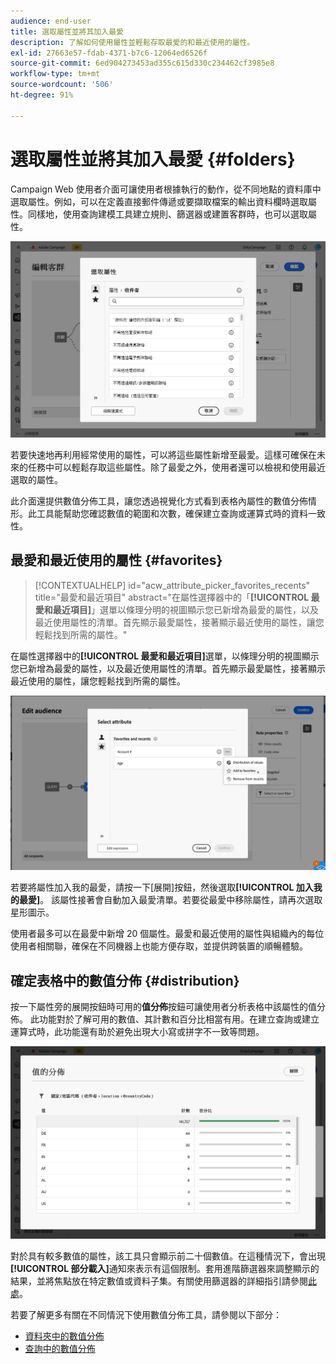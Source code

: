 ```yaml
---
audience: end-user
title: 選取屬性並將其加入最愛
description: 了解如何使用屬性並輕鬆存取最愛的和最近使用的屬性。
exl-id: 27663e57-fdab-4371-b7c6-12064ed6526f
source-git-commit: 6ed904273453ad355c615d330c234462cf3985e8
workflow-type: tm+mt
source-wordcount: '506'
ht-degree: 91%

---
```


# 選取屬性並將其加入最愛 {#folders}

Campaign Web 使用者介面可讓使用者根據執行的動作，從不同地點的資料庫中選取屬性。例如，可以在定義直接郵件傳遞或要擷取檔案的輸出資料欄時選取屬性。同樣地，使用查詢建模工具建立規則、篩選器或建置客群時，也可以選取屬性。

![從資料庫介面選取屬性，顯示屬性選項。](assets/attributes-list.png)

若要快速地再利用經常使用的屬性，可以將這些屬性新增至最愛。這樣可確保在未來的任務中可以輕鬆存取這些屬性。除了最愛之外，使用者還可以檢視和使用最近選取的屬性。

此介面還提供數值分佈工具，讓您透過視覺化方式看到表格內屬性的數值分佈情形。此工具能幫助您確認數值的範圍和次數，確保建立查詢或運算式時的資料一致性。

## 最愛和最近使用的屬性 {#favorites}

>[!CONTEXTUALHELP]
>id="acw_attribute_picker_favorites_recents"
>title="最愛和最近項目"
>abstract="在屬性選擇器中的「**[!UICONTROL 最愛和最近項目]**」選單以條理分明的視圖顯示您已新增為最愛的屬性，以及最近使用屬性的清單。首先顯示最愛屬性，接著顯示最近使用的屬性，讓您輕鬆找到所需的屬性。"

在屬性選擇器中的&#x200B;**[!UICONTROL 最愛和最近項目]**&#x200B;選單，以條理分明的視圖顯示您已新增為最愛的屬性，以及最近使用屬性的清單。首先顯示最愛屬性，接著顯示最近使用的屬性，讓您輕鬆找到所需的屬性。

![最愛和最近使用屬性的選單，顯示最愛和最近使用的屬性。](assets/attributes-favorite.png)

若要將屬性加入我的最愛，請按一下[展開]按鈕，然後選取&#x200B;**[!UICONTROL 加入我的最愛]**。 該屬性接著會自動加入最愛清單。若要從最愛中移除屬性，請再次選取星形圖示。

使用者最多可以在最愛中新增 20 個屬性。最愛和最近使用的屬性與組織內的每位使用者相關聯，確保在不同機器上也能方便存取，並提供跨裝置的順暢體驗。

## 確定表格中的數值分佈 {#distribution}

按一下屬性旁的展開按鈕時可用的&#x200B;**值分佈**&#x200B;按鈕可讓使用者分析表格中該屬性的值分佈。 此功能對於了解可用的數值、其計數和百分比相當有用。在建立查詢或建立運算式時，此功能還有助於避免出現大小寫或拼字不一致等問題。

![數值分佈工具介面，呈現屬性數值的計數和百分比。](assets/attributes-distribution-values.png)

對於具有較多數值的屬性，該工具只會顯示前二十個數值。在這種情況下，會出現&#x200B;**[!UICONTROL 部分載入]**&#x200B;通知來表示有這個限制。套用進階篩選器來調整顯示的結果，並將焦點放在特定數值或資料子集。有關使用篩選器的詳細指引請參閱[此處](../get-started/work-with-folders.md#filter-the-values)。

若要了解更多有關在不同情況下使用數值分佈工具，請參閱以下部分：

* [資料夾中的數值分佈](../get-started/work-with-folders.md##distribution-values-folder)
* [查詢中的數值分佈](../query/build-query.md#distribution-values-query)